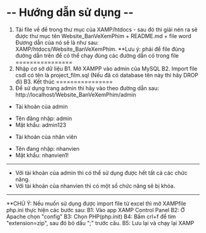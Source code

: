 -- Hướng dẫn sử dụng --
================
1. Tải file về để trong thư mục của XAMP/htdocs - sau đó thì giải nén ra sẽ được thư mục tên Website_BanVeXemPhim + README.md + file word
Đương dẫn của nó sẽ là như sau: XAMP/htdocs/Website_BanVeXemPhim.
**Lưu ý: phải để file đúng đường dẫn trên để có thể chạy đúng các đường dẫn có trong file
================
2. Nhập cơ sở dữ liệu
B1. Mở XAMPP vào admin của MySQL
B2. Import file csdl có tên là project_film.sql (Nếu đã có database tên này thì hãy DROP đi)
B3. Kết thúc
================
3. Để sử dụng trang admin thì hãy vào theo đường dẫn sau: 
http://localhost/Website_BanVeXemPhim/admin
 - Tài khoản của admin
+ Tên đăng nhập: admin
+ Mật khẩu: admin123
 - Tài khoản của nhân viên
+ Tên đang nhập: nhanvien
+ Mật khẩu: nhanvien1!
----------------------
- Với tài khoản của admin thì có thể sử dụng được hết tất cả các chức năng.
- Với tài khoản của nhanvien thì có một số chức năng sẽ bị khóa.
----------------------
**CHÚ Ý: Nếu muốn sử dụng được import file từ excel thì mở XAMPfile php.ini thực hiện các bước sau:
B1: Vào app XAMP Control Panel
B2: Ở Apache chọn "config"
B3: Chọn PHP(php.init)
B4: Bấm crl+f để tìm "extension=zip", sau đó bỏ dấu ";" trước câu.
B5: Lưu lại và chạy lại XAMP